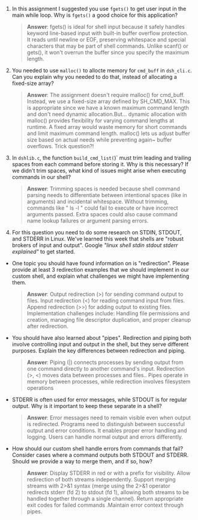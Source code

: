 1. In this assignment I suggested you use `fgets()` to get user input in the main while loop. Why is `fgets()` a good choice for this application?

    > **Answer**: fgets() is ideal for shell input because it safely handles keyword line-based input with built-in buffer overflow protection. It reads until newline or EOF, preserving whitespace and special characters that may be part of shell commands. Unlike scanf() or gets(), it won't overrun the buffer since you specify the maximum length.

2. You needed to use `malloc()` to allocte memory for `cmd_buff` in `dsh_cli.c`. Can you explain why you needed to do that, instead of allocating a fixed-size array?

    > **Answer**: The assignment doesn't require malloc() for cmd_buff. Instead, we use a fixed-size array defined by SH_CMD_MAX. This is appropriate since we have a known maximum command length and don't need dynamic allocation.But... dynamic allocation with malloc() provides flexibility for varying command lengths at runtime. A fixed array would waste memory for short commands and limit maximum command length. malloc() lets us adjust buffer size based on actual needs while preventing again~ buffer overflows. Trick question?!

3. In `dshlib.c`, the function `build_cmd_list(`)` must trim leading and trailing spaces from each command before storing it. Why is this necessary? If we didn't trim spaces, what kind of issues might arise when executing commands in our shell?

    > **Answer**: Trimming spaces is needed because shell command parsing needs to differentiate between intentional spaces (like in arguments) and incidental whitespace. Without trimming, commands like "  ls  -l  " could fail to execute or have incorrect arguments passed. Extra spaces could also cause command name lookup failures or argument parsing errors.

4. For this question you need to do some research on STDIN, STDOUT, and STDERR in Linux. We've learned this week that shells are "robust brokers of input and output". Google _"linux shell stdin stdout stderr explained"_ to get started.

- One topic you should have found information on is "redirection". Please provide at least 3 redirection examples that we should implement in our custom shell, and explain what challenges we might have implementing them.

    > **Answer**:  Output redirection (>) for sending command output to files. Input redirection (<) for reading command input from files. Append redirection (>>) for adding output to existing files. Implementation challenges include: Handling file permissions and creation, managing file descriptor duplication, and proper cleanup after redirection.

- You should have also learned about "pipes". Redirection and piping both involve controlling input and output in the shell, but they serve different purposes. Explain the key differences between redirection and piping.

    > **Answer**: Piping (|) connects processes by sending output from one command directly to another command's input. Redirection (>, <) moves data between processes and files.. Pipes operate in memory between processes, while redirection involves filesystem operations

- STDERR is often used for error messages, while STDOUT is for regular output. Why is it important to keep these separate in a shell?

    > **Answer**: Error messages need to remain visible even when output is redirected. Programs need to distinguish between successful output and error conditions. It enables proper error handling and logging. Users can handle normal output and errors differently.

- How should our custom shell handle errors from commands that fail? Consider cases where a command outputs both STDOUT and STDERR. Should we provide a way to merge them, and if so, how?

    > **Answer**:  Display STDERR in red or with a prefix for visibility. Allow redirection of both streams independently. Support merging streams with 2>&1 syntax (merge using the 2>&1 operator  redirects stderr (fd 2) to stdout (fd 1), allowing both streams to be handled together through a single channel). Return appropriate exit codes for failed commands .Maintain error context through pipes.